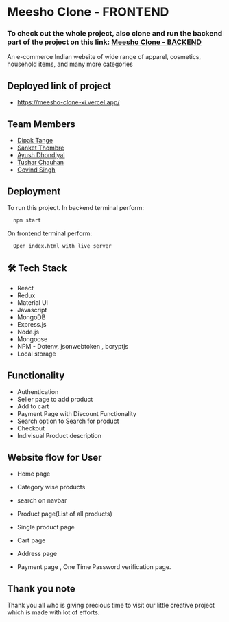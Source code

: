 
# Meesho Clone - FRONTEND 

###  To check out the whole project, also clone and run the backend part of the project on this link: [Meesho Clone - BACKEND](https://github.com/deep1296/Meesho_Backend)


An e-commerce Indian website of wide range of apparel, cosmetics, household items, and many more categories


## Deployed link of project
- https://meesho-clone-xi.vercel.app/



## Team Members

<ul>
  <li><a href="http://github.com/deep1296">Dipak Tange</a></li>
  <li><a href="https://github.com/SanketThombre">Sanket Thombre</a></li>
  <li><a href="https://github.com/ayush536">Ayush Dhondiyal</a></li>
  <li><a href="https://github.com/Tushar-chauhan198">Tushar Chauhan</a></li>
  <li><a href="https://github.com/govind-01">Govind Singh</a></li>
 
</ul>


## Deployment

To run this project. In backend terminal perform:

```bash
  npm start
```

On frontend terminal perform:

```bash
  Open index.html with live server
```



## 🛠 Tech Stack

- React
- Redux
- Material UI
- Javascript
- MongoDB
- Express.js
- Node.js
- Mongoose
- NPM - Dotenv, jsonwebtoken , bcryptjs 
- Local storage

## Functionality

- Authentication
- Seller page to add product
- Add to cart
- Payment Page with Discount Functionality
- Search option to Search for product
- Checkout
- Indivisual Product description

## Website flow for User

- Home page

- Category wise products

- search on navbar

- Product page(List of all products)

- Single product page

- Cart page

- Address page

- Payment page , One Time Password verification page.


## Thank you note
Thank you all who is giving precious time to visit our little creative project which is made with lot of efforts.
